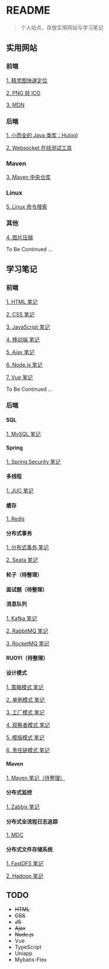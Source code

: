 # README

> 个人站点，存放实用网站与学习笔记

## 实用网站

### 前端

[1. 精灵图快速定位](https://www.spritecow.com/)

[2. PNG 转 ICO](https://www.img2go.com/zh/convert/png-to-ico)

[3. MDN](https://developer.mozilla.org/zh-CN/)

### 后端

[1. 小而全的 Java 类库：Hutool](https://doc.hutool.cn/pages/index/#%F0%9F%93%9A%E7%AE%80%E4%BB%8B)

[2. Websocket 在线测试工具](http://www.jsons.cn/websocket)

### Maven

[3. Maven 中央仓库](https://mvnrepository.com/)

### Linux

[5. Linux 命令搜索](https://wangchujiang.com/linux-commanda/)

### 其他

[4. 图片压缩](https://tinypng.com/)

To Be Continued ...

## 学习笔记

### 前端

[1. HTML 笔记](https://docs.duoduo.center/#/15.%20前端/前端三剑客/1.%20HTML.md)

[2. CSS 笔记](https://docs.duoduo.center/#/15.%20前端/前端三剑客/2.%20CSS.md)

[3. JavaScript 笔记](https://docs.duoduo.center/#/15.%20前端/前端三剑客/3.%20JavaScript.md)

[4. 移动端 笔记](https://docs.duoduo.center/#/15.%20前端/前端三剑客/4.%20移动端.md)

[5. Ajax 笔记](https://docs.duoduo.center/#/15.%20前端/前端三剑客/5.%20Ajax.md)

[6. Node.js 笔记](https://docs.duoduo.center/#/15.%20前端/前端三剑客/6.%20Node.js.md)

[7. Vue 笔记](https://docs.duoduo.center/#/15.%20前端/前端三剑客/7.%20Vue.md)

To Be Continued ... 

### 后端

#### SQL

[1. MySQL 笔记](https://docs.duoduo.center/#/1.%20SQL/MySQL.md)

#### Spring

[1. Spring Security 笔记](https://docs.duoduo.center/#/2.%20Spring/Spring%20Security.md)

#### 多线程

[1. JUC 笔记](https://docs.duoduo.center/#/3.%20多线程/JUC.md)

#### 缓存

[1. Redis](https://docs.duoduo.center/#/4.%20Redis/Redis.md)

#### 分布式事务

[1. 分布式事务 笔记](https://docs.duoduo.center/#/5.%20分布式事务/分布式事务.md)

[2. Seata 笔记](https://docs.duoduo.center/#/5.%20分布式事务/Seata.md)

#### 轮子（待整理）

#### 面试题（待整理）

#### 消息队列

[1. Kafka 笔记](https://docs.duoduo.center/#/8.%20MQ/Kafka.md)

[2. RabbitMQ 笔记](https://docs.duoduo.center/#/8.%20MQ/RabbitMQ.md)

[3. RocketMQ 笔记](https://docs.duoduo.center/#/8.%20MQ/RocketMQ.md)

#### RUOYI（待整理）

#### 设计模式

[1. 策略模式 笔记](https://docs.duoduo.center/#/10.%20设计模式/策略模式)

[2. 单例模式 笔记](https://docs.duoduo.center/#/10.%20设计模式/单例模式)

[3. 工厂模式 笔记](https://docs.duoduo.center/#/10.%20设计模式/工厂模式)

[4. 观察者模式 笔记](https://docs.duoduo.center/#/10.%20设计模式/观察者模式)

[5. 模版模式 笔记](https://docs.duoduo.center/#/10.%20设计模式/模版模式)

[6. 责任链模式 笔记](https://docs.duoduo.center/#/10.%20设计模式/责任链模式)

#### Maven

[1. Maven 笔记（待整理）]()

#### 分布式监控

[1. Zabbix 笔记](https://docs.duoduo.center/#/12.%20Zabbix/Zabbix.md)

#### 分布式全流程日志追踪

[1. MDC](https://docs.duoduo.center/#/13.%20分布式全流程日志追踪/MDC.md)

#### 分布式文件存储系统

[1. FastDFS 笔记](https://docs.duoduo.center/#/14.%20分布式文件存储系统/FastDFS.md)

[2. Hadoop 笔记](https://docs.duoduo.center/#/14.%20分布式文件存储系统/Hadoop.md)

## TODO

- ~~HTML~~
- ~~CSS~~
- ~~JS~~
- ~~Ajax~~
- ~~Node.js~~
- Vue
- TypeScript
- Uniapp
- Mybatis-Flex